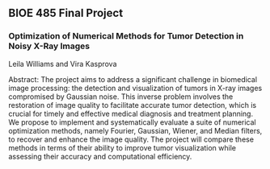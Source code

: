 ## BIOE 485 Final Project

### Optimization of Numerical Methods for Tumor Detection in Noisy X-Ray Images

Leila Williams and Vira Kasprova

Abstract:
The project aims to address a significant challenge in biomedical image processing: the detection and visualization of tumors in X-ray images compromised by Gaussian noise. This inverse problem involves the restoration of image quality to facilitate accurate tumor detection, which is crucial for timely and effective medical diagnosis and treatment planning. We propose to implement and systematically evaluate a suite of numerical optimization methods, namely Fourier, Gaussian, Wiener, and Median filters, to recover and enhance the image quality. The project will compare these methods in terms of their ability to improve tumor visualization while assessing their accuracy and computational efficiency.
